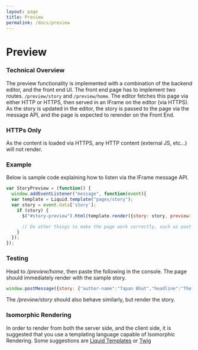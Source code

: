 ```yaml
---
layout: page
title: Preview
permalink: /docs/preview
---
```

# Preview

### Technical Overview

The preview functionality is implemented with a combination of the backend editor, and the front end UI. The front end page has to implement two routes. `/preview/story` and `/preview/home`. The editor fetches this page via either HTTP or HTTPS, then served in an IFrame on the editor (via HTTPS). As the story is updated in the editor, the story is passed to the page via the message API, and the page is expected to rerender on the Front End.

### HTTPs Only

As the content is loaded via HTTPS, any HTTP content (external JS, etc...) will not render.

### Example

Below is sample code explaining how to listen via the IFrame message API.

```javascript
var StoryPreview = (function() {
  window.addEventListener("message", function(event){
  var template = Liquid.template("pages/story");
  var story = event.data['story'];
    if (story) {
      $("#story-preview").html(template.render({story: story, preview: true}));

      // Do other things to make the page work correctly, such as post load JS
    }
  });
});
```

### Testing

Head to */preview/home*, then paste the following in the console. The page should immediately render with the sample story.

```javascript
window.postMessage({story: {"author-name":"Tapan Bhat","headline":"The Greatest !","slug":"sports/2016/06/08/the-greatest","last-published-at":1465407509866,"alternative":{},"sections":[{"id":82,"name":"Sports"}],"hero-image-metadata":{"width":2133,"height":1906,"focus-point":[988,258]},"published-at":1465407509866,"id":"1d2fc836-4113-4ae1-8735-377167664892","hero-image-s3-key":"quintype-demo/2016-06/cca8f31e-9264-4ee2-9af0-08eb53be2a26/ABP-1.jpg","author-id":2041,"first-published-at":1465407509866,"story-template":"photo"}, "action": "reloadStory"}, window.location.origin);
```

The */preview/story* should also behave similarly, but render the story.

### Isomorphic Rendering

In order to render from both the server side, and the client side, it is suggested that you use a templating language capable of Isomorphic Rendering. Some suggestions are [Liquid Templates](https://shopify.github.io/liquid) or [Twig](http://twig.sensiolabs.org)
